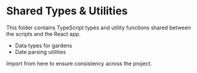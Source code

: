 # Shared Types & Utilities

This folder contains TypeScript types and utility functions shared between the scripts and the React app.

- Data types for gardens
- Date parsing utilities

Import from here to ensure consistency across the project.
